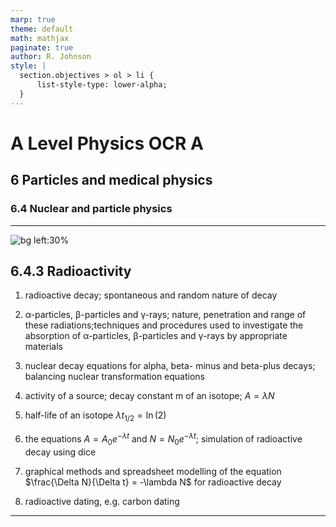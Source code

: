 ```yaml
---
marp: true
theme: default
math: mathjax
paginate: true
author: R. Johnson
style: |
  section.objectives > ol > li {
      list-style-type: lower-alpha;
  }
---
```


# A Level Physics OCR A
## 6 Particles and medical physics
### 6.4 Nuclear and particle physics

---

<!-- _class: objectives -->

![bg left:30%](https://images.unsplash.com/photo-1492962827063-e5ea0d8c01f5?ixlib=rb-4.0.3&ixid=MnwxMjA3fDB8MHxwaG90by1wYWdlfHx8fGVufDB8fHx8&auto=format&fit=crop&w=2121&q=80)
## 6.4.3 Radioactivity


1. radioactive decay; spontaneous and random nature of decay

2. α-particles, β-particles and γ-rays; nature, penetration and range of these radiations;techniques and procedures used to investigate the absorption of α-particles, β-particles and γ-rays by appropriate materials

3. nuclear decay equations for alpha, beta- minus and beta-plus decays; balancing nuclear transformation equations

4. activity of a source; decay constant m of an isotope; $A=\lambda N$

5. half-life of an isotope $\lambda t_{1/2}=\ln (2)$

6. the equations $A=A_0 e^{-\lambda t}$ and $N=N_0 e^{-\lambda t}$; simulation of radioactive decay using dice

7. graphical methods and spreadsheet modelling of the equation $\frac{\Delta N}{\Delta t} = -\lambda N$ for radioactive decay

8. radioactive dating, e.g. carbon dating



---